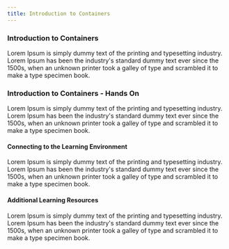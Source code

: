 ```yaml
---
title: Introduction to Containers
---
```

### Introduction to Containers
<div class="container">
  <div class="row">
    <div class="col">
      <!-- Your content here -->
      Lorem Ipsum is simply dummy text of the printing and typesetting industry. Lorem Ipsum has been the industry's standard dummy text ever since the 1500s, when an unknown printer took a galley of type and scrambled it to make a type specimen book. 
      <!-- Your content here -->
    </div>
  </div>
</div>

<!-- Linux is an [operating system](https://en.wikipedia.org/wiki/Operating_system) widely used in scientific computing including bioinformatics.  -->

<!-- {%pdf "../uploads/IntroductionToLinux.pdf %} -->

### Introduction to Containers - Hands On

<div class="container">
  <div class="row">
    <div class="col">
      <!-- Your content here -->
      Lorem Ipsum is simply dummy text of the printing and typesetting industry. Lorem Ipsum has been the industry's standard dummy text ever since the 1500s, when an unknown printer took a galley of type and scrambled it to make a type specimen book. 
      <!-- Your content here -->
    </div>
  </div>
</div>

<!-- We will use the [Introducing the Shell](https://datacarpentry.org/shell-genomics/01-introduction.html) materials from the
Data Carpentry Genomics workshop as an introduction to the shell. These materials were produced by
[The Carpentries](https://carpentries.org/), an international capacity building network focused on foundational coding and
data science skills. -->

#### Connecting to the Learning Environment

<div class="container">
  <div class="row">
    <div class="col">
      <!-- Your content here -->
      Lorem Ipsum is simply dummy text of the printing and typesetting industry. Lorem Ipsum has been the industry's standard dummy text ever since the 1500s, when an unknown printer took a galley of type and scrambled it to make a type specimen book.
      <!-- Your content here -->
    </div>
  </div>
</div>

#### Additional Learning Resources


<div class="container">
  <div class="row">
    <div class="col">
      <!-- Your content here -->
      Lorem Ipsum is simply dummy text of the printing and typesetting industry. Lorem Ipsum has been the industry's standard dummy text ever since the 1500s, when an unknown printer took a galley of type and scrambled it to make a type specimen book.
      <!-- Your content here -->
    </div>
  </div>
</div>

